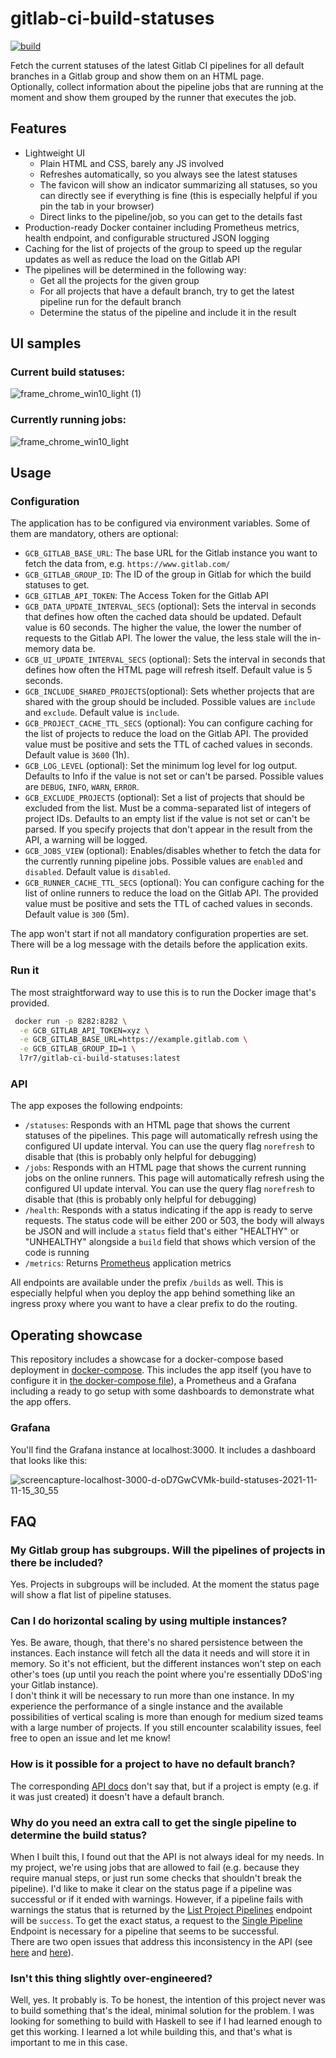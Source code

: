 # gitlab-ci-build-statuses

[![build](https://github.com/l7r7/gitlab-ci-build-statuses/actions/workflows/build.yml/badge.svg)](https://github.com/l7r7/gitlab-ci-build-statuses/actions)

Fetch the current statuses of the latest Gitlab CI pipelines for all default branches in a Gitlab group and show them on an HTML page.  
Optionally, collect information about the pipeline jobs that are running at the moment and show them grouped by the runner that executes the job.

## Features

* Lightweight UI
    * Plain HTML and CSS, barely any JS involved
    * Refreshes automatically, so you always see the latest statuses
    * The favicon will show an indicator summarizing all statuses, so you can directly see if everything is fine (this is especially helpful if you pin the tab in your browser)
    * Direct links to the pipeline/job, so you can get to the details fast
* Production-ready Docker container including Prometheus metrics, health endpoint, and configurable structured JSON logging
* Caching for the list of projects of the group to speed up the regular updates as well as reduce the load on the Gitlab API
* The pipelines will be determined in the following way:
    * Get all the projects for the given group
    * For all projects that have a default branch, try to get the latest pipeline run for the default branch
    * Determine the status of the pipeline and include it in the result

## UI samples

### Current build statuses:

![frame_chrome_win10_light (1)](https://user-images.githubusercontent.com/16477399/141801876-cdcd3517-3931-486c-8c21-45c85c5ff979.png)

### Currently running jobs:

![frame_chrome_win10_light](https://user-images.githubusercontent.com/16477399/141801911-53e67c17-3909-42a6-b1cd-0a9f58ae9ec9.png)

## Usage

### Configuration

The application has to be configured via environment variables.
Some of them are mandatory, others are optional:

* `GCB_GITLAB_BASE_URL`: The base URL for the Gitlab instance you want to fetch the data from, e.g. `https://www.gitlab.com/`
* `GCB_GITLAB_GROUP_ID`: The ID of the group in Gitlab for which the build statuses to get.
* `GCB_GITLAB_API_TOKEN`: The Access Token for the Gitlab API
* `GCB_DATA_UPDATE_INTERVAL_SECS` (optional): Sets the interval in seconds that defines how often the cached data should be updated.
Default value is 60 seconds.
The higher the value, the lower the number of requests to the Gitlab API. The lower the value, the less stale will the in-memory data be.
* `GCB_UI_UPDATE_INTERVAL_SECS` (optional): Sets the interval in seconds that defines how often the HTML page will refresh itself.
Default value is 5 seconds.
* `GCB_INCLUDE_SHARED_PROJECTS`(optional): Sets whether projects that are shared with the group should be included.
Possible values are `include` and `exclude`.
Default value is `include`.
* `GCB_PROJECT_CACHE_TTL_SECS` (optional): You can configure caching for the list of projects to reduce the load on the Gitlab API.
The provided value must be positive and sets the TTL of cached values in seconds.
Default value is `3600` (1h).
* `GCB_LOG_LEVEL` (optional): Set the minimum log level for log output.
Defaults to Info if the value is not set or can't be parsed.
Possible values are `DEBUG`, `INFO`, `WARN`, `ERROR`.
* `GCB_EXCLUDE_PROJECTS` (optional): Set a list of projects that should be excluded from the list.
Must be a comma-separated list of integers of project IDs.
Defaults to an empty list if the value is not set or can't be parsed.
If you specify projects that don't appear in the result from the API, a warning will be logged.
* `GCB_JOBS_VIEW` (optional): Enables/disables whether to fetch the data for the currently running pipeline jobs.
Possible values are `enabled` and `disabled`.
Default value is `disabled`.
* `GCB_RUNNER_CACHE_TTL_SECS` (optional): You can configure caching for the list of online runners to reduce the load on the Gitlab API.
The provided value must be positive and sets the TTL of cached values in seconds.
Default value is `300` (5m).

The app won't start if not all mandatory configuration properties are set.
There will be a log message with the details before the application exits.

### Run it

The most straightforward way to use this is to run the Docker image that's provided.

```sh
 docker run -p 8282:8282 \
  -e GCB_GITLAB_API_TOKEN=xyz \
  -e GCB_GITLAB_BASE_URL=https://example.gitlab.com \
  -e GCB_GITLAB_GROUP_ID=1 \
  l7r7/gitlab-ci-build-statuses:latest
```

### API

The app exposes the following endpoints:

* `/statuses`: Responds with an HTML page that shows the current statuses of the pipelines.
This page will automatically refresh using the configured UI update interval.
You can use the query flag `norefresh` to disable that (this is probably only helpful for debugging)
* `/jobs`: Responds with an HTML page that shows the current running jobs on the online runners.
This page will automatically refresh using the configured UI update interval.
You can use the query flag `norefresh` to disable that (this is probably only helpful for debugging)
* `/health`: Responds with a status indicating if the app is ready to serve requests.
The status code will be either 200 or 503, the body will always be JSON and will include a `status` field that's either "HEALTHY" or "UNHEALTHY" alongside a `build` field that shows which version of the code is running
* `/metrics`: Returns [Prometheus](https://prometheus.io/) application metrics

All endpoints are available under the prefix `/builds` as well.
This is especially helpful when you deploy the app behind something like an ingress proxy where you want to have a clear prefix to do the routing.

## Operating showcase

This repository includes a showcase for a docker-compose based deployment in [docker-compose](docker-compose/).
This includes the app itself (you have to configure it in [the docker-compose file](docker-compose/docker-compose.yml)), a Prometheus and a Grafana including a ready to go setup with some dashboards to demonstrate what the app offers.

### Grafana

You'll find the Grafana instance at localhost:3000.
It includes a dashboard that looks like this:

![screencapture-localhost-3000-d-oD7GwCVMk-build-statuses-2021-11-11-15_30_55](https://user-images.githubusercontent.com/16477399/141315436-deebaf4e-2eda-4366-bc2b-a835c74249f0.png)

## FAQ

### My Gitlab group has subgroups. Will the pipelines of projects in there be included?

Yes. Projects in subgroups will be included.
At the moment the status page will show a flat list of pipeline statuses.

### Can I do horizontal scaling by using multiple instances?

Yes. Be aware, though, that there's no shared persistence between the instances.
Each instance will fetch all the data it needs and will store it in memory.
So it's not efficient, but the different instances won't step on each other's toes (up until you reach the point where you're essentially DDoS'ing your Gitlab instance).  
I don't think it will be necessary to run more than one instance.
In my experience the performance of a single instance and the available possibilities of vertical scaling is more than enough for medium sized teams with a large number of projects.
If you still encounter scalability issues, feel free to open an issue and let me know!

### How is it possible for a project to have no default branch?

The corresponding [API docs](https://docs.gitlab.com/ee/api/projects.html#list-all-projects) don't say that, but if a project is empty (e.g. if it was just created) it doesn't have a default branch.

### Why do you need an extra call to get the single pipeline to determine the build status?

When I built this, I found out that the API is not always ideal for my needs.
In my project, we're using jobs that are allowed to fail (e.g. because they require manual steps, or just run some checks that shouldn't break the pipeline).
I'd like to make it clear on the status page if a pipeline was successful or if it ended with warnings.
However, if a pipeline fails with warnings the status that is returned by the [List Project Pipelines](https://docs.gitlab.com/ee/api/pipelines.html#list-project-pipelines) endpoint will be `success`.
To get the exact status, a request to the [Single Pipeline](https://docs.gitlab.com/ee/api/pipelines.html#get-a-single-pipeline) Endpoint is necessary for a pipeline that seems to be successful.  
There are two open issues that address this inconsistency in the API (see [here](https://gitlab.com/gitlab-org/gitlab/-/issues/323025) and [here](https://gitlab.com/gitlab-org/gitlab/-/issues/229137)).

### Isn't this thing slightly over-engineered?

Well, yes. It probably is.
To be honest, the intention of this project never was to build something that's the ideal, minimal solution for the problem.
I was looking for something to build with Haskell to see if I had learned enough to get this working.
I learned a lot while building this, and that's what is important to me in this case.
